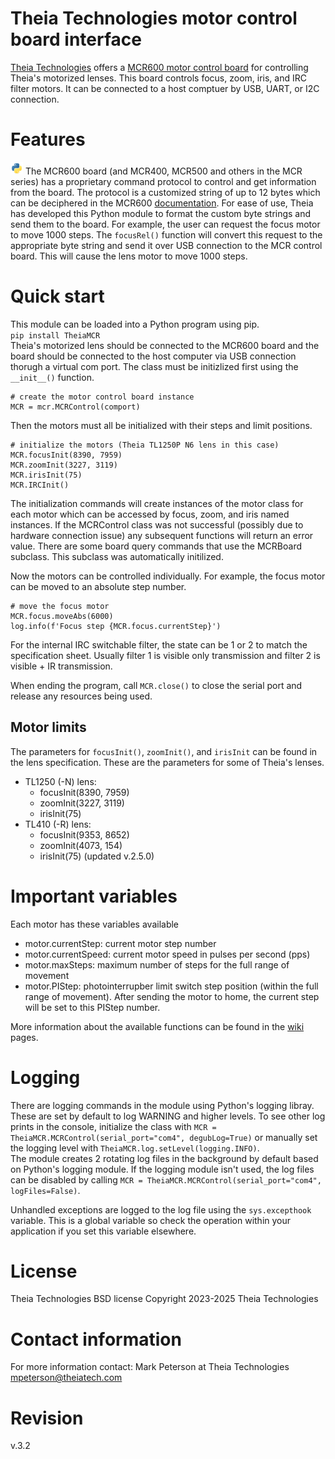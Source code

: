 # Theia Technologies motor control board interface
[Theia Technologies](https://www.theiatech.com) offers a [MCR600 motor control board](https://www.theiatech.com/lenses/accessories/mcr/) for controlling Theia's motorized lenses.  This board controls focus, zoom, iris, and IRC filter motors.  It can be connected to a host comptuer by USB, UART, or I2C connection.  

# Features
<img src="https://raw.githubusercontent.com/devicons/devicon/master/icons/python/python-original.svg" alt="python" width="20" height="20"/> The MCR600 board (and MCR400, MCR500 and others in the MCR series) has a proprietary command protocol to control and get information from the board.  The protocol is a customized string of up to 12 bytes which can be deciphered in the MCR600 [documentation](https://www.theiatech.com/lenses/accessories/mcr/).  For ease of use, Theia has developed this Python module to format the custom byte strings and send them to the board.  For example, the user can request the focus motor to move 1000 steps.  The `focusRel()` function will convert this request to the appropriate byte string and send it over USB connection to the MCR control board.  This will cause the lens motor to move 1000 steps.  

# Quick start
This module can be loaded into a Python program using pip.  
`pip install TheiaMCR`   
Theia's motorized lens should be connected to the MCR600 board and the board should be connected to the host computer via USB connection thorugh a virtual com port.  The class must be initizlized first using the `__init__()` function.   
``` 
# create the motor control board instance
MCR = mcr.MCRControl(comport)
``` 

Then the motors must all be initialized with their steps and limit positions.  
``` 
# initialize the motors (Theia TL1250P N6 lens in this case)
MCR.focusInit(8390, 7959)
MCR.zoomInit(3227, 3119)
MCR.irisInit(75)
MCR.IRCInit()
```  
The initialization commands will create instances of the motor class for each motor which can be accessed by focus, zoom, and iris named instances.  If the MCRControl class was not successful (possibly due to hardware connection issue) any subsequent functions will return an error value.  There are some board query commands that use the MCRBoard subclass.  This subclass was automatically initilized.  

Now the motors can be controlled individually.  For example, the focus motor can be moved to an absolute step number.  
``` 
# move the focus motor
MCR.focus.moveAbs(6000)
log.info(f'Focus step {MCR.focus.currentStep}')
``` 

For the internal IRC switchable filter, the state can be 1 or 2 to match the specification sheet.  Usually filter 1 is visible only transmission and filter 2 is visible + IR transmission.  

When ending the program, call `MCR.close()` to close the serial port and release any resources being used.  

## Motor limits
The parameters for `focusInit()`, `zoomInit()`, and `irisInit` can be found in the lens specification.  These are the parameters for some of Theia's lenses.  
- TL1250 (-N) lens: 
    - focusInit(8390, 7959)
    - zoomInit(3227, 3119)
    - irisInit(75)
- TL410 (-R) lens:
    - focusInit(9353, 8652)
    - zoomInit(4073, 154)
    - irisInit(75)
(updated v.2.5.0)

# Important variables
Each motor has these variables available
- motor.currentStep: current motor step number
- motor.currentSpeed: current motor speed in pulses per second (pps)
- motor.maxSteps: maximum number of steps for the full range of movement
- motor.PIStep: photointerrupber limit switch step position (within the full range of movement).  After sending the motor to home, the current step will be set to this PIStep number.  

More information about the available functions can be found in the [wiki](https://github.com/cliquot22/TheiaMCR/wiki) pages.   

# Logging
There are logging commands in the module using Python's logging libray.  These are set by default to log WARNING and higher levels.  To see other log prints in the console, initialize the class with `MCR = TheiaMCR.MCRControl(serial_port="com4", degubLog=True)` or manually set the logging level with `TheiaMCR.log.setLevel(logging.INFO)`.    
The module creates 2 rotating log files in the background by default based on Python's logging module.  If the logging module isn't used, the log files can be disabled by calling `MCR = TheiaMCR.MCRControl(serial_port="com4", logFiles=False)`.  

Unhandled exceptions are logged to the log file using the `sys.excepthook` variable.  This is a global variable so check the operation within your application if you set this variable elsewhere.  

# License
Theia Technologies BSD license
Copyright 2023-2025 Theia Technologies

# Contact information
For more information contact: 
Mark Peterson at Theia Technologies
[mpeterson@theiatech.com](mailto://mpeterson@theiatech.com)

# Revision
v.3.2